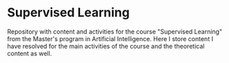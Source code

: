 # Supervised Learning

Repository with content and activities for the course "Supervised Learning" from the Master's program in Artificial Intelligence. Here I store content I have resolved for the main activities of the course and the theoretical content as well.


